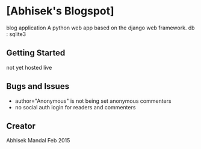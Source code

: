 # [Abhisek's Blogspot]
blog application
A python web app based on the django web framework.
db : sqlite3

## Getting Started
not yet hosted live

## Bugs and Issues
* author="Anonymous" is not being set anonymous commenters
* no social auth login for readers and commenters

## Creator
Abhisek Mandal
Feb 2015
